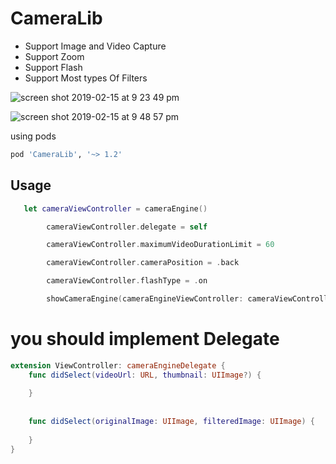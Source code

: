 
# CameraLib
- Support Image and Video Capture
- Support Zoom 
- Support Flash
- Support Most types Of Filters


![screen shot 2019-02-15 at 9 23 49 pm](https://user-images.githubusercontent.com/11280137/52880372-77571180-316a-11e9-9b7c-85f55086d821.png)


![screen shot 2019-02-15 at 9 48 57 pm](https://user-images.githubusercontent.com/11280137/52881922-c3a45080-316e-11e9-8065-94e998a27638.png)

using pods
```bash
pod 'CameraLib', '~> 1.2'
```

## Usage


```swift
   let cameraViewController = cameraEngine()

        cameraViewController.delegate = self

        cameraViewController.maximumVideoDurationLimit = 60

        cameraViewController.cameraPosition = .back

        cameraViewController.flashType = .on

        showCameraEngine(cameraEngineViewController: cameraViewController)
```


# you should implement Delegate 

```swift
extension ViewController: cameraEngineDelegate {
    func didSelect(videoUrl: URL, thumbnail: UIImage?) {
      
    }
    
    
    func didSelect(originalImage: UIImage, filteredImage: UIImage) {
        
    }
}

```
